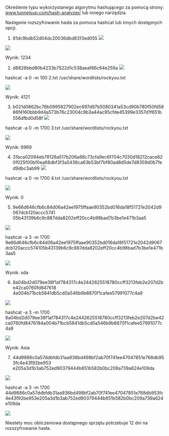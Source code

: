 Określenie typu wykorzystanego algorytmu hashującego za pomocą strony:
www.tunnelsup.com/hash-analyzer/ lub innego narzędzia.

Następnie rozszyfrowanie hasła za pomoca hashcat lub innych dostępnych opcji.

1. 81dc9bdb52d04dc20036dbd8313ed055
![](20230514102617.png)

![](20230514110751.png)

Wynik: 1234

2. d8826bbd80b4233b7522d1c538aeaf66c64e259a
![](20230514102654.png)

hashcat -a 0 -m 100 2.txt /usr/share/wordlists/rockyou.txt

![](20230514105150.png)

Wynik: 4121

3. b021d0862bc76b0995927902ec697d97b5080341a53cd90b780f50fd5886f4160bbb9d4a573b76c23004c9b3a44ac95cfde45399e3357d1f651b556dfbd0d58f
![](20230514102747.png)

hashcat -a 0 -m 1700 3.txt /usr/share/wordlists/rockyou.txt

![](20230514105540.png)

Wynik: 6969

4. 31bca02094eb78126a517b206a88c73cfa9ec6f704c7030d18212cace820f025f00bf0ea68dbf3f3a5436ca63b53bf7bf80ad8d5de7d8359d0b7fed9dbc3ab99
![](20230514102841.png)

hashcat -a 0 -m 1700 4.txt /usr/share/wordlists/rockyou.txt 

![](20230514110047.png)

Wynik: 0

5. 9e66d646cfb6c84d06a42ee1975ffaae90352bd016da18f51721e2042d9067dcb120accc5741
05b43139b6c9c887dda8202eff20cc4b98bad7b3be1e471b3aa5

![](20230514113230.png)

hashcat -a 3 -m 1700 9e66d646cfb6c84d06a42ee1975ffaae90352bd016da18f51721e2042d9067dcb120accc574105b43139b6c9c887dda8202eff20cc4b98bad7b3be1e471b3aa5

![](20230514123040.png)

Wynik: sda

6. 8a04bd2d079ee38f1af784317c4e2442625518780ccff3213feb2e207d2be42ca0760fd847618
4a004b71bcb5841db5cd0a546b9b8870f1cafee57991077c4a9

![](20230514114005.png)

hashcat -a 3 -m 1700 8a04bd2d079ee38f1af784317c4e2442625518780ccff3213feb2e207d2be42ca0760fd8476184a004b71bcb5841db5cd0a546b9b8870f1cafee57991077c4a9

![](20230514123220.png)

Wynik: Asia

7. 44d9886c0a57ddbfdb31aa936bd498bf2ab70f741ee47047851e768db953fc4e43f92be953
e205a3d1b3ab752ed90379444b651b582b0bc209a739a624e109da

![](20230514115201.png)

hashcat -a 3 -m 1700 44d9886c0a57ddbfdb31aa936bd498bf2ab70f741ee47047851e768db953fc4e43f92be953e205a3d1b3ab752ed90379444b651b582b0bc209a739a624e109da

![](20230515170910.png)

Niestety moc obliczeniowa dostępnego sprzętu potrzebuje 12 dni na rozszyfrowanie hasła. 